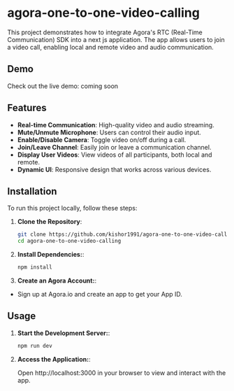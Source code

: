 # agora-one-to-one-video-calling

This project demonstrates how to integrate Agora's RTC (Real-Time Communication)
SDK into a next js application. The app allows users to join a video call, enabling
local and remote video and audio communication.

## Demo

Check out the live demo: coming soon

## Features

- **Real-time Communication**: High-quality video and audio streaming.
- **Mute/Unmute Microphone**: Users can control their audio input.
- **Enable/Disable Camera**: Toggle video on/off during a call.
- **Join/Leave Channel**: Easily join or leave a communication channel.
- **Display User Videos**: View videos of all participants, both local and remote.
- **Dynamic UI**: Responsive design that works across various devices.

## Installation

To run this project locally, follow these steps:

1. **Clone the Repository**:
   ```bash
   git clone https://github.com/kishor1991/agora-one-to-one-video-calling.git
   cd agora-one-to-one-video-calling

2. **Install Dependencies:**:
    ```bash
    npm install

3. **Create an Agora Account:**:

- Sign up at Agora.io and create an app to get your App ID.

## Usage

1. **Start the Development Server:**:
    ```bash
    npm run dev

2. **Access the Application:**:

   Open http://localhost:3000 in your browser to view and interact with the app.